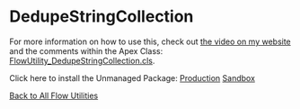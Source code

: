 # DedupeStringCollection
For more information on how to use this, check out [the video on my website](http://brettbarlow.com) and the comments within the Apex Class: [FlowUtility_DedupeStringCollection.cls](./FlowUtility_DedupeStringCollection.cls).  

Click here to install the Unmanaged Package: [Production](https://login.salesforce.com/packaging/installPackage.apexp?p0=04t6A0000014AHn)  [Sandbox](https://test.salesforce.com/packaging/installPackage.apexp?p0=04t6A0000014AHn)

[Back to All Flow Utilities](/../../)
